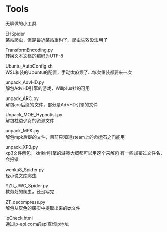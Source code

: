 # Tools  
无聊做的小工具

EHSpider  
某站爬虫，但是最近某站重构了，爬虫失效没法用了

TransformEncoding.py  
转换文本文档的编码为UTF-8

Ubuntu_AutoConfig.sh  
WSL和装的Ubuntu的配置，手动太麻烦了...每次重装都要来一次

unpack_AdvHD.py  
解包AdvHD引擎的游戏，Willplus社的可用

unpack_ARC.py  
解包arc后缀的文件，部分是AdvHD引擎的文件

Unpack_MOE_Hypnotist.py  
解包枕边少女的资源文件

unpack_MPK.py  
解包mpk后缀的文件，目前只知道steam上的命运石之门能用

unpack_XP3.py  
xp3文件解包，kirikiri引擎的游戏大概都可以用这个来解包
有一些加密过文件名，会报错

wenku8_Spider.py  
轻小说文库爬虫

YZU_JWC_Spider.py  
教务处的爬虫，还没写完

ZT_decompress.py  
解包从灰色的果实中提取出来的zt文件

ipCheck.html  
通过ip-api.com的api查询ip地址